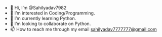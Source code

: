 - 👋 Hi, I’m @Sahilyadav7982
- 👀 I’m interested in Coding/Programming.
- 🌱 I’m currently learning Python.
- 💞️ I’m looking to collaborate on Python.
- 📫 How to reach me through my email sahilyadav7777777@gmail.com

<!---
Sahilyadav7982/Sahilyadav7982 is a ✨ special ✨ repository because its `README.md` (this file) appears on your GitHub profile.
You can click the Preview link to take a look at your changes.
--->
